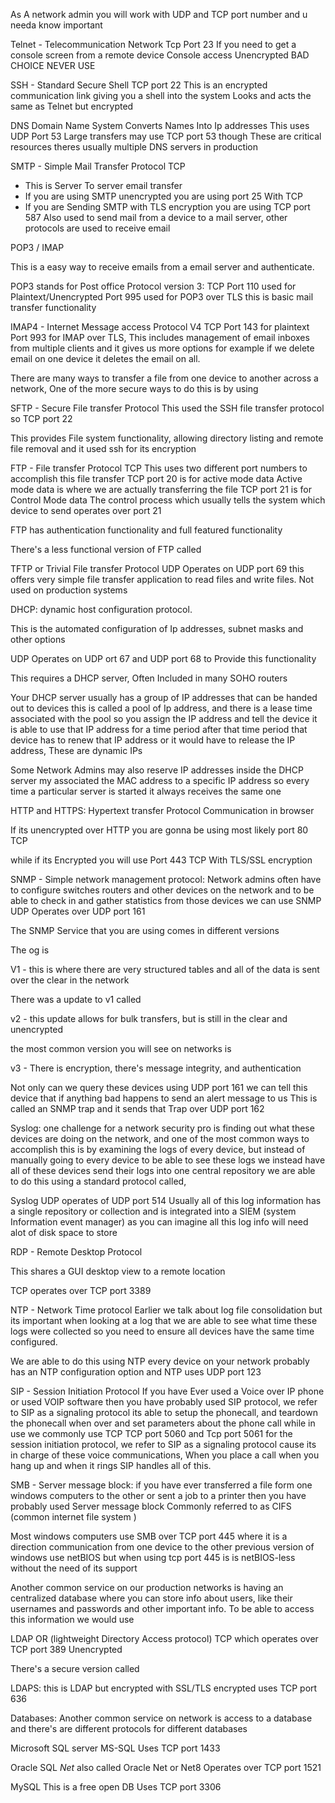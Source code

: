 
As A network admin you will work with UDP and TCP port number and u needa know important


Telnet - Telecommunication  Network
Tcp
Port 23 
If you need to get a console screen from a remote device 
Console access Unencrypted
BAD CHOICE NEVER USE



SSH - Standard Secure Shell
TCP
port 22
This is an encrypted communication link giving you a shell into the system
Looks and acts the same as Telnet but encrypted





DNS Domain Name System
Converts Names Into Ip addresses
This uses 
UDP 
Port 53 
Large transfers may use TCP port 53 though
These are critical resources theres usually multiple DNS servers in production



SMTP - Simple Mail Transfer Protocol
TCP
- This is Server To server email transfer
- If you are using SMTP unencrypted you are using port 25 With TCP
- If you are Sending SMTP with TLS encryption you are using TCP port 587
Also used to send mail from a device to a mail server, other protocols are used to receive email





POP3 / IMAP

This is a easy way to receive emails from a email server and authenticate.


POP3 stands for Post office Protocol version 3:
TCP 
Port 110 used for Plaintext/Unencrypted
Port 995 used for POP3 over TLS 
this is basic mail transfer functionality


IMAP4 - Internet Message access Protocol V4 
TCP
Port 143 for plaintext
Port 993 for IMAP over TLS,
This includes management of email inboxes from multiple clients and it gives us more options for example if we delete email on one device it deletes the email on all. 




There are many ways to transfer a file from one device to another across a network, One of the more secure ways to do this is by using 


SFTP - Secure File transfer Protocol
This used the SSH file transfer protocol so 
TCP port 22 

This provides File system functionality, allowing directory listing and remote file removal and it used ssh for its encryption 



FTP - File transfer Protocol
TCP
This uses two different port numbers to accomplish this file transfer
TCP port 20 is for active mode data
Active mode data is where we are actually transferring the file
TCP port 21 is for Control Mode data 
The control process which usually tells the system which device to send operates over port 21

FTP has authentication functionality and full featured functionality 

There's a less functional version of FTP called


TFTP or Trivial File transfer Protocol
UDP 
Operates on UDP port 69 
this offers very simple file transfer application to read files and write files.
Not used on production systems 




DHCP:
dynamic host configuration protocol.

This is the automated configuration of Ip addresses, subnet masks and other options

UDP 
Operates on UDP ort 67 and UDP port 68 to Provide this functionality

This requires a DHCP server, Often Included in many SOHO routers 

Your DHCP server usually has a group of IP addresses that can be handed out to devices this is called a pool of Ip address, and there is a lease time associated with the pool so you assign the IP address and tell the device it is able to use that IP address for a time period after that time period that device has to renew that IP address or it would have to release the IP address, These are dynamic IPs

Some Network Admins may also reserve IP addresses inside the DHCP server my associated the MAC address to a specific IP address so every time a particular server is started it always receives the same one 



HTTP and HTTPS:
Hypertext transfer Protocol
Communication in browser

If its unencrypted over HTTP you are gonna be using most likely 
port 80 TCP

while if its Encrypted you will use 
Port 443 TCP With TLS/SSL encryption



SNMP - Simple network management protocol:
Network admins often have to configure switches routers and other devices on the network and to be able to check in and gather statistics from those devices we can use SNMP 
UDP
Operates over UDP port 161 

The SNMP Service that you are using comes in different versions

The og is 

V1 - this is where there are very structured tables and all of the data is sent over the clear in the network 


There was a update to v1 called

v2 - this update allows for bulk transfers, but is still in the clear and unencrypted

the most common version you will see on networks is 

v3 - There is encryption, there's message integrity, and authentication 

Not only can we query these devices using UDP port 161 we can tell this device that if anything bad happens to send an alert message to us This is called an SNMP trap and it sends that Trap over UDP port 162 



Syslog: 
one challenge for a network security pro is finding out what these devices are doing on the network, and one of the most common ways to accomplish this is by examining the logs of every device, but instead of manually going to every device to be able to see these logs we instead have all of these devices send their logs into one central repository we are able to do this using a standard protocol called, 

Syslog 
UDP
operates of UDP port 514
Usually all of this log information has a single repository or collection and is integrated into a SIEM (system Information event manager) 
as you can imagine all this log info will need alot of disk space to store





RDP - Remote Desktop Protocol

This shares a GUI desktop view to a remote location

TCP 
operates over TCP port 3389





NTP - Network Time protocol 
Earlier we talk about log file consolidation but its important when looking at a log that we are able to see what time these logs were collected so you need to ensure all devices have the same time configured.

We are able to do this using NTP every device on your network probably has an NTP configuration option and NTP uses
UDP 
port 123



SIP - Session Initiation Protocol 
If you have Ever used a Voice over IP phone or used VOIP software then you have probably used SIP protocol,
we refer to SIP as a signaling protocol its able to setup the phonecall, and teardown the phonecall when over  and set parameters about the phone call while in use
we commonly use 
TCP 
TCP port 5060 and Tcp port 5061 for the session initiation protocol,
we refer to SIP as a signaling protocol cause its in charge of these voice communications, When you place a call when you hang up and when it rings SIP handles all of this. 



SMB - Server message block:
if you have ever transferred a file form one windows computers to the other or sent a job to a printer then you have probably used Server message block 
Commonly referred to as CIFS (common internet file system )

Most windows computers use SMB over TCP port 445 where it is a direction communication from one device to the other previous version of windows use netBIOS but when using tcp port 445 is is netBIOS-less without the need of its support 


Another common service on our production networks is having an centralized database where you can store info about users, like their usernames and passwords and other important info. To be able to access this information we would use 

LDAP OR (lightweight Directory Access protocol) 
TCP
which operates over TCP port 389 
Unencrypted

There's a secure version called

LDAPS:
this is LDAP but encrypted with SSL/TLS encrypted
uses TCP port 636



Databases:
Another common service on network is access to a database and there's are different protocols for different databases 


Microsoft SQL server 
MS-SQL 
Uses TCP port 1433

Oracle SQL *Net*
also called Oracle Net or Net8
Operates over TCP port 1521


MySQL 
This is a free open DB 
Uses TCP port 3306
